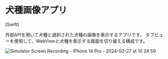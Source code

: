 # 犬種画像アプリ
[Swift]

外部APIを用いて犬種と選択された犬種の画像を表示するアプリです。
タブビューを使用して、WebViewと犬種を表示する画面を切り替える構成です。

![Simulator Screen Recording - iPhone 14 Pro - 2024-02-27 at 10 24 59](https://github.com/sparknanayamamoto/Dog/assets/156158268/918fb6e5-ee61-47dd-8419-d3eac0945f7d)
